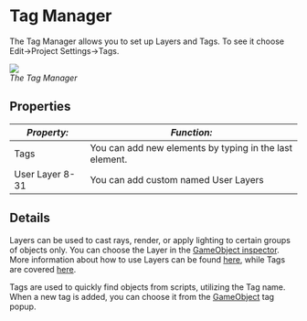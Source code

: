 Tag Manager
===========


The <span class=keyword>Tag Manager</span> allows you to set up <span class=keyword>Layers</span> and <span class=keyword>Tags</span>. To see it choose <span class=menu>Edit->Project Settings->Tags</span>.

![](http://docwiki.hq.unity3d.com/uploads/Main/TagSet.png)  
_The Tag Manager_


Properties
----------



|**_Property:_** |**_Function:_** |
|--|--|
|<span class=component>Tags</span> |You can add new elements by typing in the last element. |
|<span class=component>User Layer 8-31</span> |You can add custom named User Layers |


Details
-------


Layers can be used to cast rays, render, or apply lighting to certain groups of objects only. You can choose the Layer in the [GameObject inspector](class-gameobject.html). More information about how to use Layers can be found [here](layers.html), while Tags are covered [here](tags.html).

Tags are used to quickly find objects from scripts, utilizing the Tag name. When a new tag is added, you can choose it from the [GameObject](class-gameobject.html) tag popup.
